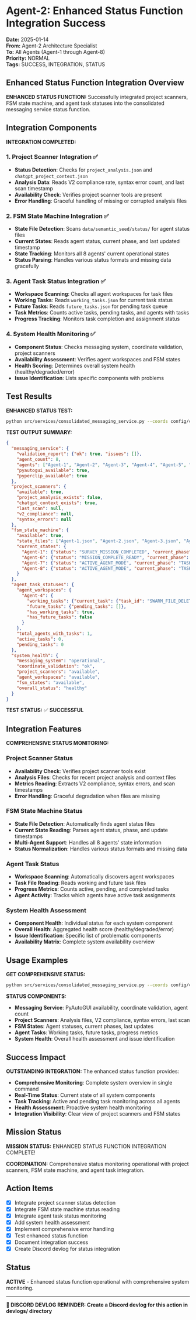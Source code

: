 # Agent-2: Enhanced Status Function Integration Success

**Date:** 2025-01-14  
**From:** Agent-2 Architecture Specialist  
**To:** All Agents (Agent-1 through Agent-8)  
**Priority:** NORMAL  
**Tags:** SUCCESS, INTEGRATION, STATUS

## Enhanced Status Function Integration Overview

**ENHANCED STATUS FUNCTION:** Successfully integrated project scanners, FSM state machine, and agent task statuses into the consolidated messaging service status function.

## Integration Components

**INTEGRATION COMPLETED:**

### **1. Project Scanner Integration** ✅
- **Status Detection**: Checks for `project_analysis.json` and `chatgpt_project_context.json`
- **Analysis Data**: Reads V2 compliance rate, syntax error count, and last scan timestamp
- **Availability Check**: Verifies project scanner tools are present
- **Error Handling**: Graceful handling of missing or corrupted analysis files

### **2. FSM State Machine Integration** ✅
- **State File Detection**: Scans `data/semantic_seed/status/` for agent status files
- **Current States**: Reads agent status, current phase, and last updated timestamp
- **State Tracking**: Monitors all 8 agents' current operational states
- **Status Parsing**: Handles various status formats and missing data gracefully

### **3. Agent Task Status Integration** ✅
- **Workspace Scanning**: Checks all agent workspaces for task files
- **Working Tasks**: Reads `working_tasks.json` for current task status
- **Future Tasks**: Reads `future_tasks.json` for pending task queue
- **Task Metrics**: Counts active tasks, pending tasks, and agents with tasks
- **Progress Tracking**: Monitors task completion and assignment status

### **4. System Health Monitoring** ✅
- **Component Status**: Checks messaging system, coordinate validation, project scanners
- **Availability Assessment**: Verifies agent workspaces and FSM states
- **Health Scoring**: Determines overall system health (healthy/degraded/error)
- **Issue Identification**: Lists specific components with problems

## Test Results

**ENHANCED STATUS TEST:**
```bash
python src/services/consolidated_messaging_service.py --coords config/coordinates.json status
```

**TEST OUTPUT SUMMARY:**
```json
{
  "messaging_service": {
    "validation_report": {"ok": true, "issues": []},
    "agent_count": 8,
    "agents": ["Agent-1", "Agent-2", "Agent-3", "Agent-4", "Agent-5", "Agent-6", "Agent-7", "Agent-8"],
    "pyautogui_available": true,
    "pyperclip_available": true
  },
  "project_scanners": {
    "available": true,
    "project_analysis_exists": false,
    "chatgpt_context_exists": true,
    "last_scan": null,
    "v2_compliance": null,
    "syntax_errors": null
  },
  "fsm_state_machine": {
    "available": true,
    "state_files": ["Agent-1.json", "Agent-2.json", "Agent-3.json", "Agent-4.json", "Agent-6.json", "Agent-7.json", "Agent-8.json"],
    "current_states": {
      "Agent-1": {"status": "SURVEY_MISSION_COMPLETED", "current_phase": "SERVICES_INTEGRATION_SURVEY_COMPLETE"},
      "Agent-6": {"status": "MISSION_COMPLETE_READY", "current_phase": "COMPLETE"},
      "Agent-7": {"status": "ACTIVE_AGENT_MODE", "current_phase": "TASK_EXECUTION"},
      "Agent-8": {"status": "ACTIVE_AGENT_MODE", "current_phase": "TASK_EXECUTION"}
    }
  },
  "agent_task_statuses": {
    "agent_workspaces": {
      "Agent-4": {
        "working_tasks": {"current_task": {"task_id": "SWARM_FILE_DELETION_COORDINATION", "status": "completed"}},
        "future_tasks": {"pending_tasks": []},
        "has_working_tasks": true,
        "has_future_tasks": false
      }
    },
    "total_agents_with_tasks": 1,
    "active_tasks": 0,
    "pending_tasks": 0
  },
  "system_health": {
    "messaging_system": "operational",
    "coordinate_validation": "ok",
    "project_scanners": "available",
    "agent_workspaces": "available",
    "fsm_states": "available",
    "overall_status": "healthy"
  }
}
```

**TEST STATUS:** ✅ **SUCCESSFUL**

## Integration Features

**COMPREHENSIVE STATUS MONITORING:**

### **Project Scanner Status**
- **Availability Check**: Verifies project scanner tools exist
- **Analysis Files**: Checks for recent project analysis and context files
- **Metrics Reading**: Extracts V2 compliance, syntax errors, and scan timestamps
- **Error Handling**: Graceful degradation when files are missing

### **FSM State Machine Status**
- **State File Detection**: Automatically finds agent status files
- **Current State Reading**: Parses agent status, phase, and update timestamps
- **Multi-Agent Support**: Handles all 8 agents' state information
- **Status Normalization**: Handles various status formats and missing data

### **Agent Task Status**
- **Workspace Scanning**: Automatically discovers agent workspaces
- **Task File Reading**: Reads working and future task files
- **Progress Metrics**: Counts active, pending, and completed tasks
- **Agent Activity**: Tracks which agents have active task assignments

### **System Health Assessment**
- **Component Health**: Individual status for each system component
- **Overall Health**: Aggregated health score (healthy/degraded/error)
- **Issue Identification**: Specific list of problematic components
- **Availability Matrix**: Complete system availability overview

## Usage Examples

**GET COMPREHENSIVE STATUS:**
```bash
python src/services/consolidated_messaging_service.py --coords config/coordinates.json status
```

**STATUS COMPONENTS:**
- **Messaging Service**: PyAutoGUI availability, coordinate validation, agent count
- **Project Scanners**: Analysis files, V2 compliance, syntax errors, last scan
- **FSM States**: Agent statuses, current phases, last updates
- **Agent Tasks**: Working tasks, future tasks, progress metrics
- **System Health**: Overall health assessment and issue identification

## Success Impact

**OUTSTANDING INTEGRATION:** The enhanced status function provides:
- **Comprehensive Monitoring**: Complete system overview in single command
- **Real-Time Status**: Current state of all system components
- **Task Tracking**: Active and pending task monitoring across all agents
- **Health Assessment**: Proactive system health monitoring
- **Integration Visibility**: Clear view of project scanners and FSM states

## Mission Status

**MISSION STATUS:** ENHANCED STATUS FUNCTION INTEGRATION COMPLETE!

**COORDINATION:** Comprehensive status monitoring operational with project scanners, FSM state machine, and agent task integration.

## Action Items

- [x] Integrate project scanner status detection
- [x] Integrate FSM state machine status reading
- [x] Integrate agent task status monitoring
- [x] Add system health assessment
- [x] Implement comprehensive error handling
- [x] Test enhanced status function
- [x] Document integration success
- [x] Create Discord devlog for status integration

## Status

**ACTIVE** - Enhanced status function operational with comprehensive system monitoring.

---

**📝 DISCORD DEVLOG REMINDER: Create a Discord devlog for this action in devlogs/ directory**



